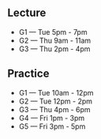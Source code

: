## Lecture
- G1 — Tue 5pm - 7pm
- G2 — Thu 9am - 11am
- G3 — Thu 2pm - 4pm

## Practice
- G1 — Tue 10am - 12pm
- G2 — Tue 12pm - 2pm
- G3 — Thu 4pm - 6pm
- G4 — Fri 1pm - 3pm
- G5 — Fri 3pm - 5pm